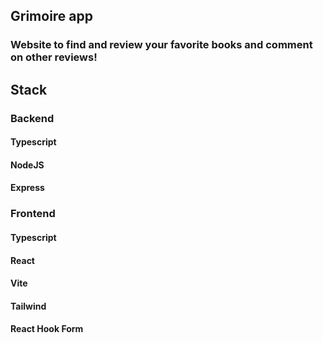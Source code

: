 ## Grimoire app

### Website to find and review your favorite books and comment on other reviews!

## Stack
### Backend
#### Typescript
#### NodeJS
#### Express

### Frontend
#### Typescript
#### React
#### Vite
#### Tailwind
#### React Hook Form
